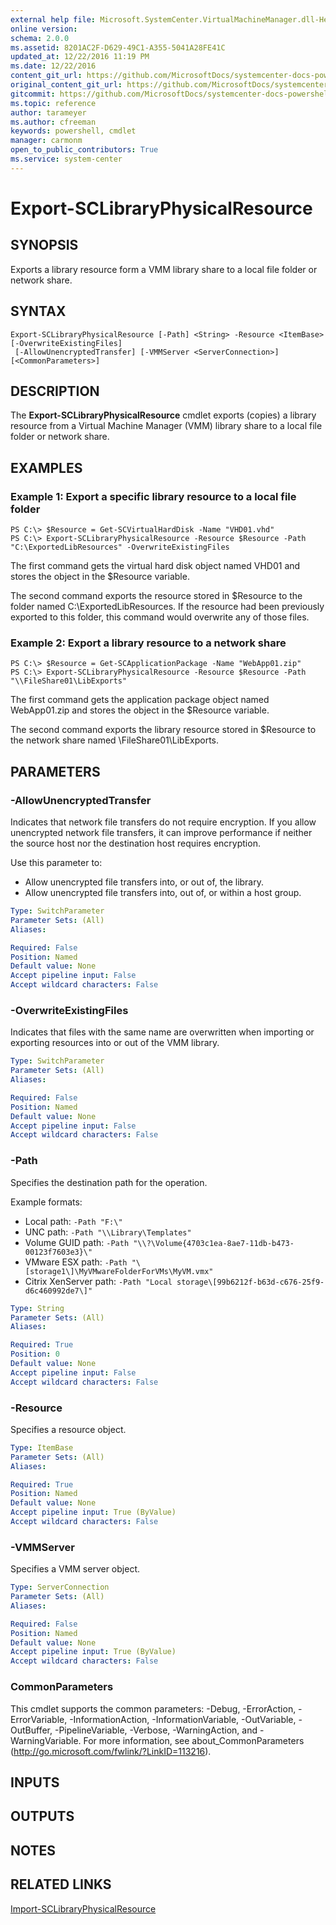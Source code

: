 ```yaml
---
external help file: Microsoft.SystemCenter.VirtualMachineManager.dll-Help.xml
online version: 
schema: 2.0.0
ms.assetid: 8201AC2F-D629-49C1-A355-5041A28FE41C
updated_at: 12/22/2016 11:19 PM
ms.date: 12/22/2016
content_git_url: https://github.com/MicrosoftDocs/systemcenter-docs-powershell/blob/live/systemcenter-cmdlets/SystemCenter2016/VirtualMachineManager/vlatest/Export-SCLibraryPhysicalResource.md
original_content_git_url: https://github.com/MicrosoftDocs/systemcenter-docs-powershell/blob/live/systemcenter-cmdlets/SystemCenter2016/VirtualMachineManager/vlatest/Export-SCLibraryPhysicalResource.md
gitcommit: https://github.com/MicrosoftDocs/systemcenter-docs-powershell/blob/d74e247404a4c865a6c8da735e1b4d296bcb074e/systemcenter-cmdlets/SystemCenter2016/VirtualMachineManager/vlatest/Export-SCLibraryPhysicalResource.md
ms.topic: reference
author: tarameyer
ms.author: cfreeman
keywords: powershell, cmdlet
manager: carmonm
open_to_public_contributors: True
ms.service: system-center
---
```


# Export-SCLibraryPhysicalResource

## SYNOPSIS
Exports a library resource form a VMM library share to a local file folder or network share.

## SYNTAX

```
Export-SCLibraryPhysicalResource [-Path] <String> -Resource <ItemBase> [-OverwriteExistingFiles]
 [-AllowUnencryptedTransfer] [-VMMServer <ServerConnection>] [<CommonParameters>]
```

## DESCRIPTION
The **Export-SCLibraryPhysicalResource** cmdlet exports (copies) a library resource from a Virtual Machine Manager (VMM) library share to a local file folder or network share.

## EXAMPLES

### Example 1: Export a specific library resource to a local file folder
```
PS C:\> $Resource = Get-SCVirtualHardDisk -Name "VHD01.vhd"
PS C:\> Export-SCLibraryPhysicalResource -Resource $Resource -Path "C:\ExportedLibResources" -OverwriteExistingFiles
```

The first command gets the virtual hard disk object named VHD01 and stores the object in the $Resource variable.

The second command exports the resource stored in $Resource to the folder named C:\ExportedLibResources.
If the resource had been previously exported to this folder, this command would overwrite any of those files.

### Example 2: Export a library resource to a network share
```
PS C:\> $Resource = Get-SCApplicationPackage -Name "WebApp01.zip"
PS C:\> Export-SCLibraryPhysicalResource -Resource $Resource -Path "\\FileShare01\LibExports"
```

The first command gets the application package object named WebApp01.zip and stores the object in the $Resource variable.

The second command exports the library resource stored in $Resource to the network share named \\FileShare01\LibExports.

## PARAMETERS

### -AllowUnencryptedTransfer
Indicates that network file transfers do not require encryption.
If you allow unencrypted network file transfers, it can improve performance if neither the source host nor the destination host requires encryption.

Use this parameter to: 

- Allow unencrypted file transfers into, or out of, the library. 
- Allow unencrypted file transfers into, out of, or within a host group.

```yaml
Type: SwitchParameter
Parameter Sets: (All)
Aliases: 

Required: False
Position: Named
Default value: None
Accept pipeline input: False
Accept wildcard characters: False
```

### -OverwriteExistingFiles
Indicates that files with the same name are overwritten when importing or exporting resources into or out of the VMM library.

```yaml
Type: SwitchParameter
Parameter Sets: (All)
Aliases: 

Required: False
Position: Named
Default value: None
Accept pipeline input: False
Accept wildcard characters: False
```

### -Path
Specifies the destination path for the operation. 

Example formats: 

- Local path: `-Path "F:\"`
- UNC path: `-Path "\\Library\Templates"`
- Volume GUID path: `-Path "\\?\Volume{4703c1ea-8ae7-11db-b473-00123f7603e3}\"`
- VMware ESX path: `-Path "\[storage1\]\MyVMwareFolderForVMs\MyVM.vmx"`
- Citrix XenServer path: `-Path "Local storage\[99b6212f-b63d-c676-25f9-d6c460992de7\]"`

```yaml
Type: String
Parameter Sets: (All)
Aliases: 

Required: True
Position: 0
Default value: None
Accept pipeline input: False
Accept wildcard characters: False
```

### -Resource
Specifies a resource object.

```yaml
Type: ItemBase
Parameter Sets: (All)
Aliases: 

Required: True
Position: Named
Default value: None
Accept pipeline input: True (ByValue)
Accept wildcard characters: False
```

### -VMMServer
Specifies a VMM server object.

```yaml
Type: ServerConnection
Parameter Sets: (All)
Aliases: 

Required: False
Position: Named
Default value: None
Accept pipeline input: True (ByValue)
Accept wildcard characters: False
```

### CommonParameters
This cmdlet supports the common parameters: -Debug, -ErrorAction, -ErrorVariable, -InformationAction, -InformationVariable, -OutVariable, -OutBuffer, -PipelineVariable, -Verbose, -WarningAction, and -WarningVariable. For more information, see about_CommonParameters (http://go.microsoft.com/fwlink/?LinkID=113216).

## INPUTS

## OUTPUTS

## NOTES

## RELATED LINKS

[Import-SCLibraryPhysicalResource](xref:SystemCenter2016/VirtualMachineManager/vlatest/Import-SCLibraryPhysicalResource.md)

